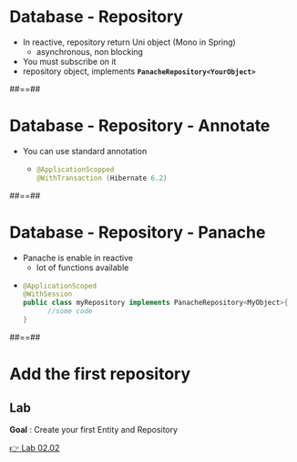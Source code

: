 <!-- .slide: class="with-code" -->

# Database - Repository

- In reactive, repository return Uni object (Mono in Spring)
  - asynchronous, non blocking
- You must subscribe on it
- repository object, implements **`PanacheRepository<YourObject>`**

##==##

<!-- .slide: class="with-code" -->

# Database - Repository - Annotate

- You can use standard annotation
  - ```java
    @ApplicationScopped
    @WithTransaction (Hibernate 6.2)
    ```

##==##

<!-- .slide: class="with-code" -->

# Database - Repository - Panache

- Panache is enable in reactive
  - lot of functions available
- ```java
  @ApplicationScoped
  @WithSession
  public class myRepository implements PanacheRepository<MyObject>{
        //some code
  }
  ```

##==##

<!-- .slide: class="exercice" -->

# Add the first repository

## Lab

**Goal** : Create your first Entity and Repository

[👉 Lab 02.02](https://github.com/sfeir-open-source/sfeir-school-quarkus/blob/main/steps/02.02-database-reactive/README.md)
